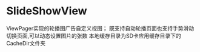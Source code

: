 # SlideShowView
ViewPager实现的轮播图广告自定义视图； 既支持自动轮播页面也支持手势滑动切换页面,可以动态设置图片的张数
本地缓存目录为SD卡应用缓存目录下的 CacheDir文件夹